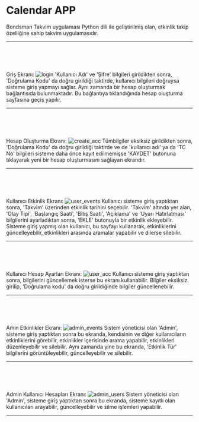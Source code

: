 # Calendar APP
Bondsman Takvim uygulaması Python dili ile geliştirilmiş olan, etkinlik takip özelliğine sahip takvim uygulamasıdır.
<hr><br><br><br>


Griş Ekranı:
![login](https://user-images.githubusercontent.com/77399565/236628120-a3141ea2-c113-48d0-84c4-9fdad7dd8218.png)
'Kullanıcı Adı' ve 'Şifre' bilgileri girildikten sonra, 'Doğrulama Kodu' da doğru girildiği taktirde, kullanıcı bilgileri doğruysa sisteme giriş yapmayı sağlar. Aynı zamanda bir hesap oluşturmak bağlantısıda bulunmaktadır. Bu bağlantıya tıklandığında hesap oluşturma sayfasına geçiş yapılır. <hr><br><br><br>

Hesap Oluşturma Ekranı:
![create_acc](https://user-images.githubusercontent.com/77399565/236628119-48d7d5c0-bf7e-4a76-8aee-e892e1d2c381.png)
Tümbilgiler eksiksiz girildikten sonra, 'Doğrulama Kodu' da doğru girildiği taktirde ve de 'kullanıcı adı' ya da 'TC No' bilgileri sisteme daha önce kayıt edilmemişse 'KAYDET' butonuna tıklayarak yeni bir hesap oluşturmasını sağlayan ekrandır. <hr><br><br><br>

Kullanıcı Etkinlik Ekranı:
![user_events](https://user-images.githubusercontent.com/77399565/236628123-6272aeaf-db8b-4271-8cdc-5491d6226254.png)
Kullanıcı sisteme giriş yaptıktan sonra, 'Takvim' üzerinden etkinlik tarihini seçebilir. 'Takvim' altında yer alan, 'Olay Tipi', 'Başlangıç Saati', 'Bitiş Saati', 'Açıklama' ve 'Uyarı Hatırlatması' bilgilerini ayarladıktan sonra, 'EKLE' butonuyla bir etkinlik ekleyebilir. Sisteme giriş yapmış olan kullanıcı, bu sayfayı kullanarak, etkinliklerini güncelleyebilir, etkinlikleri arasında aramalar yapabilir ve dilerse silebilir. <hr><br><br><br>

Kullanıcı Hesap Ayarları Ekranı:
![user_acc](https://user-images.githubusercontent.com/77399565/236628121-a3e138b9-4eff-4c31-9298-7cfe1949582d.png)
Kullanıcı sisteme giriş yaptıktan sonra, bilgilerini güncellemek isterse bu ekranı kullanabilir. Bilgiler eksiksiz girilip, 'Doğrulama kodu' da doğru girildiğinde bilgiler güncellenebilir. <hr><br><br><br>

Amin Etkinlikler Ekranı:
![admin_events](https://user-images.githubusercontent.com/77399565/236628114-544a88e1-7230-4dca-aa42-fffb76c29858.png)
Sistem yöneticisi olan 'Admin', sisteme giriş yaptıktan sonra bu ekranda, kendisinin ve diğer kullanıcıların etkinliklerini görebilir, etkinlikler içerisinde arama yapabilir, etkinlikleri düzenleyebilir ve silebilir. Aynı zamanda yine bu ekranda, 'Etkinlik Tür' bilgilerini görüntüleyebilir, güncelleyebilir ve silebilir. <hr><br><br><br>

Admin Kullanıcı Hesapları Ekranı:
![admin_users](https://user-images.githubusercontent.com/77399565/236628117-2254d01e-04a1-4d79-8233-c9aa4e6567ac.png)
Sistem yöneticisi olan 'Admin', sisteme giriş yaptıktan sonra bu ekranda, sisteme kayıtlı olan kullanıcıları arayabilir, güncelleyebilir ve silme işlemleri yapabilir. <hr><br><br><br>